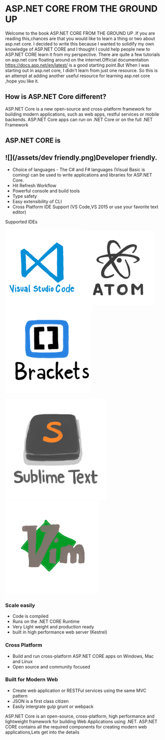 # ASP.NET CORE FROM THE GROUND UP

Welcome to the book ASP.NET CORE FROM THE GROUND UP .If you are reading this,chances are that you would like to learn a thing or two about asp.net core. I decided to write this because I wanted to solidify my own knowledge of ASP.NET CORE and I thought I could help people new to ASP.NET CORE learn it from my perspective. There are quite a few tutorials on asp.net core floating around on the internet.Official documentation [https:\/\/docs.asp.net\/en\/latest\/](https://docs.asp.net/en/latest/) is a good starting point.But When I was starting out in asp.net core, I didn't learn from just one resource. So this is an attempt at adding another useful resource for learning asp.net core ,hope you like it.

## How is ASP.NET Core different?

ASP.NET Core is a new open-source and cross-platform framework for building modern applications, such as web apps, restful services or mobile backends. ASP.NET Core apps can run on .NET Core or on the full .NET Framework

## ASP.NET CORE is

## ![](/assets/dev friendly.png)Developer friendly.

* Choice of languages - The C\# and F\# languages \(Visual Basic is coming\) can be used to write applications and libraries for ASP.NET Core.
* Hit Refresh Workflow
* Powerful console and build tools
* Type safety
* Easy extensibility of CLI
* Cross Platform IDE Support \(VS Code,VS 2015 or use your favorite text editor\)

Supported IDEs

![](/assets/vscode.png)![](/assets/atom.png)![](/assets/brackets.png)

![](/assets/sublimetext.png)![](/assets/vim.png)

### Scale easily

* Code is compiled 
* Runs on the .NET CORE Runtime
* Very Light weight and production ready 
* built in high performance web server \(Kestrel\) 

### Cross Platform

* Build and run cross-platform ASP.NET CORE apps on Windows, Mac and Linux
* Open source and community focused

### Built for Modern Web

* Create web application or RESTFul services using the same MVC pattern
* JSON is a first class citizen
* Easily intergrate gulp grunt or webpack

ASP.NET Core is an open-source, cross-platform, high performance and lightweight framework for building Web Applications using .NET. ASP.NET CORE contains all the required components for creating modern web applications,Lets get into the details

